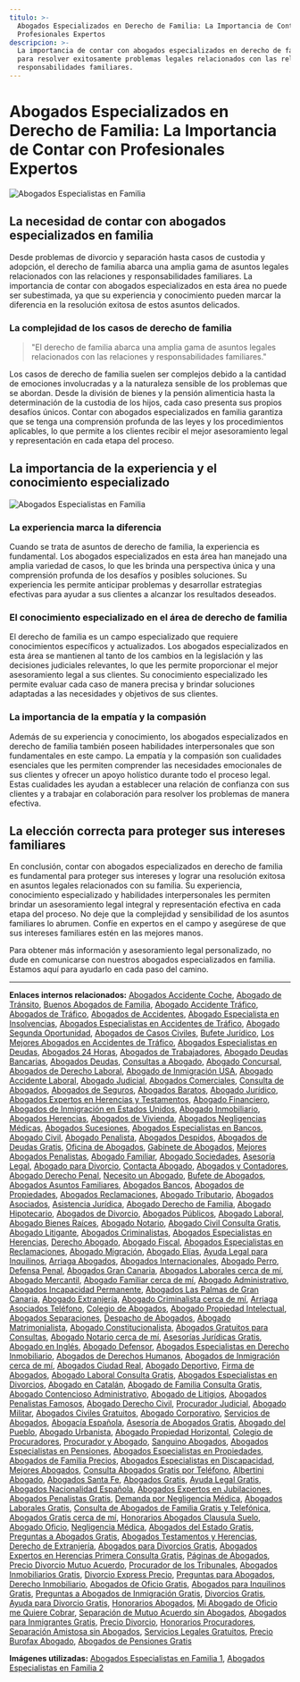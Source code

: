 ```yaml
---
titulo: >-
  Abogados Especializados en Derecho de Familia: La Importancia de Contar con
  Profesionales Expertos
descripcion: >-
  La importancia de contar con abogados especializados en derecho de familia
  para resolver exitosamente problemas legales relacionados con las relaciones y
  responsabilidades familiares.
---
```


# **Abogados Especializados en Derecho de Familia: La Importancia de Contar con Profesionales Expertos**

![Abogados Especialistas en Familia](./img/abogados-especialistas-en-familia-1.webp)

## **La necesidad de contar con abogados especializados en familia**

Desde problemas de divorcio y separación hasta casos de custodia y adopción, el derecho de familia abarca una amplia gama de asuntos legales relacionados con las relaciones y responsabilidades familiares. La importancia de contar con abogados especializados en esta área no puede ser subestimada, ya que su experiencia y conocimiento pueden marcar la diferencia en la resolución exitosa de estos asuntos delicados.

### **La complejidad de los casos de derecho de familia**

> "El derecho de familia abarca una amplia gama de asuntos legales relacionados con las relaciones y responsabilidades familiares."

Los casos de derecho de familia suelen ser complejos debido a la cantidad de emociones involucradas y a la naturaleza sensible de los problemas que se abordan. Desde la división de bienes y la pensión alimenticia hasta la determinación de la custodia de los hijos, cada caso presenta sus propios desafíos únicos. Contar con abogados especializados en familia garantiza que se tenga una comprensión profunda de las leyes y los procedimientos aplicables, lo que permite a los clientes recibir el mejor asesoramiento legal y representación en cada etapa del proceso.

## **La importancia de la experiencia y el conocimiento especializado**

![Abogados Especialistas en Familia](./img/abogados-especialistas-en-familia-2.webp)

### **La experiencia marca la diferencia**

Cuando se trata de asuntos de derecho de familia, la experiencia es fundamental. Los abogados especializados en esta área han manejado una amplia variedad de casos, lo que les brinda una perspectiva única y una comprensión profunda de los desafíos y posibles soluciones. Su experiencia les permite anticipar problemas y desarrollar estrategias efectivas para ayudar a sus clientes a alcanzar los resultados deseados.

### **El conocimiento especializado en el área de derecho de familia**

El derecho de familia es un campo especializado que requiere conocimientos específicos y actualizados. Los abogados especializados en esta área se mantienen al tanto de los cambios en la legislación y las decisiones judiciales relevantes, lo que les permite proporcionar el mejor asesoramiento legal a sus clientes. Su conocimiento especializado les permite evaluar cada caso de manera precisa y brindar soluciones adaptadas a las necesidades y objetivos de sus clientes.

### **La importancia de la empatía y la compasión**

Además de su experiencia y conocimiento, los abogados especializados en derecho de familia también poseen habilidades interpersonales que son fundamentales en este campo. La empatía y la compasión son cualidades esenciales que les permiten comprender las necesidades emocionales de sus clientes y ofrecer un apoyo holístico durante todo el proceso legal. Estas cualidades les ayudan a establecer una relación de confianza con sus clientes y a trabajar en colaboración para resolver los problemas de manera efectiva.

## **La elección correcta para proteger sus intereses familiares**

En conclusión, contar con abogados especializados en derecho de familia es fundamental para proteger sus intereses y lograr una resolución exitosa en asuntos legales relacionados con su familia. Su experiencia, conocimiento especializado y habilidades interpersonales les permiten brindar un asesoramiento legal integral y representación efectiva en cada etapa del proceso. No deje que la complejidad y sensibilidad de los asuntos familiares lo abrumen. Confíe en expertos en el campo y asegúrese de que sus intereses familiares estén en las mejores manos.

Para obtener más información y asesoramiento legal personalizado, no dude en comunicarse con nuestros abogados especializados en familia. Estamos aquí para ayudarlo en cada paso del camino.

---

**Enlaces internos relacionados:** [Abogados Accidente Coche](abogados-accidente-coche), [Abogado de Tránsito](abogado-de-transito), [Buenos Abogados de Familia](buenos-abogados-de-familia), [Abogado Accidente Tráfico](abogado-accidente-trafico), [Abogados de Tráfico](abogados-de-trafico), [Abogados de Accidentes](abogados-de-accidentes), [Abogado Especialista en Insolvencias](abogado-especialista-en-insolvencias), [Abogados Especialistas en Accidentes de Tráfico](abogados-especialistas-en-accidentes-de-trafico), [Abogado Segunda Oportunidad](abogado-segunda-oportunidad), [Abogados de Casos Civiles](abogados-de-casos-civiles), [Bufete Jurídico](bufete-juridico), [Los Mejores Abogados en Accidentes de Tráfico](los-mejores-abogados-en-accidentes-de-trafico), [Abogados Especialistas en Deudas](abogados-especialistas-en-deudas), [Abogados 24 Horas](abogados-24-horas), [Abogados de Trabajadores](abogados-de-trabajadores), [Abogado Deudas Bancarias](abogado-deudas-bancarias), [Abogados Deudas](abogados-deudas), [Consultas a Abogado](consultas-a-abogado), [Abogado Concursal](abogado-concursal), [Abogados de Derecho Laboral](abogados-de-derecho-laboral), [Abogado de Inmigración USA](abogado-de-inmigracion-usa), [Abogado Accidente Laboral](abogado-accidente-laboral), [Abogado Judicial](abogado-judicial), [Abogados Comerciales](abogados-comerciales), [Consulta de Abogados](consulta-de-abogados), [Abogados de Seguros](abogados-de-seguros), [Abogados Baratos](abogados-baratos), [Abogado Jurídico](abogado-juridico), [Abogados Expertos en Herencias y Testamentos](abogados-expertos-en-herencias-y-testamentos), [Abogado Financiero](abogado-financiero), [Abogados de Inmigración en Estados Unidos](abogados-de-inmigracion-en-estados-unidos), [Abogado Inmobiliario](abogado-inmobiliario), [Abogados Herencias](abogados-herencias), [Abogados de Vivienda](abogados-de-vivienda), [Abogados Negligencias Médicas](abogados-negligencias-medicas), [Abogados Sucesiones](abogados-sucesiones), [Abogados Especialistas en Bancos](abogados-especialistas-en-bancos), [Abogado Civil](abogado-civil), [Abogado Penalista](abogado-penalista), [Abogados Despidos](abogados-despidos), [Abogados de Deudas Gratis](abogados-de-deudas-gratis), [Oficina de Abogados](oficina-de-abogados), [Gabinete de Abogados](gabinete-de-abogados), [Mejores Abogados Penalistas](mejores-abogados-penalistas), [Abogado Familiar](abogado-familiar), [Abogado Sociedades](abogado-sociedades), [Asesoría Legal](asesoria-legal), [Abogado para Divorcio](abogado-para-divorcio), [Contacta Abogado](contacta-abogado), [Abogados y Contadores](abogados-y-contadores), [Abogado Derecho Penal](abogado-derecho-penal), [Necesito un Abogado](necesito-un-abogado), [Bufete de Abogados](bufete-de-abogados), [Abogados Asuntos Familiares](abogados-asuntos-familiares), [Abogados Bancos](abogados-bancos), [Abogados de Propiedades](abogados-de-propiedades), [Abogados Reclamaciones](abogados-reclamaciones), [Abogado Tributario](abogado-tributario), [Abogados Asociados](abogados-asociados), [Asistencia Jurídica](asistencia-juridica), [Abogado Derecho de Familia](abogado-derecho-de-familia), [Abogado Hipotecario](abogado-hipotecario), [Abogados de Divorcio](abogados-de-divorcio), [Abogados Públicos](abogados-publicos), [Abogado Laboral](abogado-laboral), [Abogado Bienes Raíces](abogado-bienes-raices), [Abogado Notario](abogado-notario), [Abogado Civil Consulta Gratis](abogado-civil-consulta-gratis), [Abogado Litigante](abogado-litigante), [Abogados Criminalistas](abogados-criminalistas), [Abogados Especialistas en Herencias](abogados-especialistas-en-herencias), [Derecho Abogado](derecho-abogado), [Abogado Fiscal](abogado-fiscal), [Abogados Especialistas en Reclamaciones](abogados-especialistas-en-reclamaciones), [Abogado Migración](abogado-migracion), [Abogado Elías](abogado-elias), [Ayuda Legal para Inquilinos](ayuda-legal-para-inquilinos), [Arriaga Abogados](arriaga-abogados), [Abogados Internacionales](abogados-internacionales), [Abogado Perro](abogado-perro), [Defensa Penal](defensa-penal), [Abogados Gran Canaria](abogados-gran-canaria), [Abogados Laborales cerca de mí](abogados-laborales-cerca-de-mi), [Abogado Mercantil](abogado-mercantil), [Abogado Familiar cerca de mí](abogado-familiar-cerca-de-mi), [Abogado Administrativo](abogado-administrativo), [Abogados Incapacidad Permanente](abogados-incapacidad-permanente), [Abogados Las Palmas de Gran Canaria](abogados-las-palmas-de-gran-canaria), [Abogado Extranjería](abogado-extranjeria), [Abogado Criminalista cerca de mí](abogado-criminalista-cerca-de-mi), [Arriaga Asociados Teléfono](arriaga-asociados-telefono), [Colegio de Abogados](colegio-de-abogados), [Abogado Propiedad Intelectual](abogado-propiedad-intelectual), [Abogados Separaciones](abogados-separaciones), [Despacho de Abogados](despacho-de-abogados), [Abogado Matrimonialista](abogado-matrimonialista), [Abogado Constitucionalista](abogado-constitucionalista), [Abogados Gratuitos para Consultas](abogados-gratuitos-para-consultas), [Abogado Notario cerca de mí](abogado-notario-cerca-de-mi), [Asesorías Jurídicas Gratis](asesorias-juridicas-gratis), [Abogado en Inglés](abogado-en-ingles), [Abogado Defensor](abogado-defensor), [Abogados Especialistas en Derecho Inmobiliario](abogados-especialistas-en-derecho-inmobiliario), [Abogados de Derechos Humanos](abogados-de-derechos-humanos), [Abogados de Inmigración cerca de mí](abogados-de-inmigracion-cerca-de-mi), [Abogados Ciudad Real](abogados-ciudad-real), [Abogado Deportivo](abogado-deportivo), [Firma de Abogados](firma-de-abogados), [Abogado Laboral Consulta Gratis](abogado-laboral-consulta-gratis), [Abogados Especialistas en Divorcios](abogados-especialistas-en-divorcios), [Abogado en Catalán](abogado-en-catalan), [Abogado de Familia Consulta Gratis](abogado-de-familia-consulta-gratis), [Abogado Contencioso Administrativo](abogado-contencioso-administrativo), [Abogado de Litigios](abogado-de-litigios), [Abogados Penalistas Famosos](abogados-penalistas-famosos), [Abogado Derecho Civil](abogado-derecho-civil), [Procurador Judicial](procurador-judicial), [Abogado Militar](abogado-militar), [Abogados Civiles Gratuitos](abogados-civiles-gratuitos), [Abogado Corporativo](abogado-corporativo), [Servicios de Abogados](servicios-de-abogados), [Abogacía Española](abogacia-espanola), [Asesoría de Abogados Gratis](asesoria-de-abogados-gratis), [Abogado del Pueblo](abogado-del-pueblo), [Abogado Urbanista](abogado-urbanista), [Abogado Propiedad Horizontal](abogado-propiedad-horizontal), [Colegio de Procuradores](colegio-de-procuradores), [Procurador y Abogado](procurador-y-abogado), [Sanguino Abogados](sanguino-abogados), [Abogados Especialistas en Pensiones](abogados-especialistas-en-pensiones), [Abogados Especialistas en Propiedades](abogados-especialistas-en-propiedades), [Abogados de Familia Precios](abogados-de-familia-precios), [Abogados Especialistas en Discapacidad](abogados-especialistas-en-discapacidad), [Mejores Abogados](mejores-abogados), [Consulta Abogados Gratis por Teléfono](consulta-abogados-gratis-por-telefono), [Albertini Abogado](albertini-abogado), [Abogados Santa Fe](abogados-santa-fe), [Abogados Gratis](abogados-gratis), [Ayuda Legal Gratis](ayuda-legal-gratis), [Abogados Nacionalidad Española](abogados-nacionalidad-espanola), [Abogados Expertos en Jubilaciones](abogados-expertos-en-jubilaciones), [Abogados Penalistas Gratis](abogados-penalistas-gratis), [Demanda por Negligencia Médica](demanda-por-negligencia-medica), [Abogados Laborales Gratis](abogados-laborales-gratis), [Consulta de Abogados de Familia Gratis y Telefónica](consulta-de-abogados-de-familia-gratis-y-telefonica), [Abogados Gratis cerca de mí](abogados-gratis-cerca-de-mi), [Honorarios Abogados Clausula Suelo](honorarios-abogados-clausula-suelo), [Abogado Oficio](abogado-oficio), [Negligencia Médica](negligencia-medica), [Abogados del Estado Gratis](abogados-del-estado-gratis), [Preguntas a Abogados Gratis](preguntas-a-abogados-gratis), [Abogados Testamentos y Herencias](abogados-testamentos-y-herencias), [Derecho de Extranjería](derecho-de-extranjeria), [Abogados para Divorcios Gratis](abogados-para-divorcios-gratis), [Abogados Expertos en Herencias Primera Consulta Gratis](abogados-expertos-en-herencias-primera-consulta-gratis), [Páginas de Abogados](paginas-de-abogados), [Precio Divorcio Mutuo Acuerdo](precio-divorcio-mutuo-acuerdo), [Procurador de los Tribunales](procurador-de-los-tribunales), [Abogados Inmobiliarios Gratis](abogados-inmobiliarios-gratis), [Divorcio Express Precio](divorcio-express-precio), [Preguntas para Abogados](preguntas-para-abogados), [Derecho Inmobiliario](derecho-inmobiliario), [Abogados de Oficio Gratis](abogados-de-oficio-gratis), [Abogados para Inquilinos Gratis](abogados-para-inquilinos-gratis), [Preguntas a Abogados de Inmigración Gratis](preguntas-a-abogados-de-inmigracion-gratis), [Divorcios Gratis](divorcios-gratis), [Ayuda para Divorcio Gratis](ayuda-para-divorcio-gratis), [Honorarios Abogados](honorarios-abogados), [Mi Abogado de Oficio me Quiere Cobrar](mi-abogado-de-oficio-me-quiere-cobrar), [Separación de Mutuo Acuerdo sin Abogados](separacion-de-mutuo-acuerdo-sin-abogados), [Abogados para Inmigrantes Gratis](abogados-para-inmigrantes-gratis), [Precio Divorcio](precio-divorcio), [Honorarios Procuradores](honorarios-procuradores), [Separación Amistosa sin Abogados](separacion-amistosa-sin-abogados), [Servicios Legales Gratuitos](servicios-legales-gratuitos), [Precio Burofax Abogado](precio-burofax-abogado), [Abogados de Pensiones Gratis](abogados-de-pensiones-gratis)

**Imágenes utilizadas:** [Abogados Especialistas en Familia 1](./img/abogados-especialistas-en-familia-1.webp), [Abogados Especialistas en Familia 2](./img/abogados-especialistas-en-familia-2.webp)

